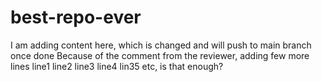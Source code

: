 # best-repo-ever

I am adding content here, which is changed and will push to main branch once done
Because of the comment from the reviewer, adding few more lines
line1
line2
line3
line4
lin35
etc,
is that enough?